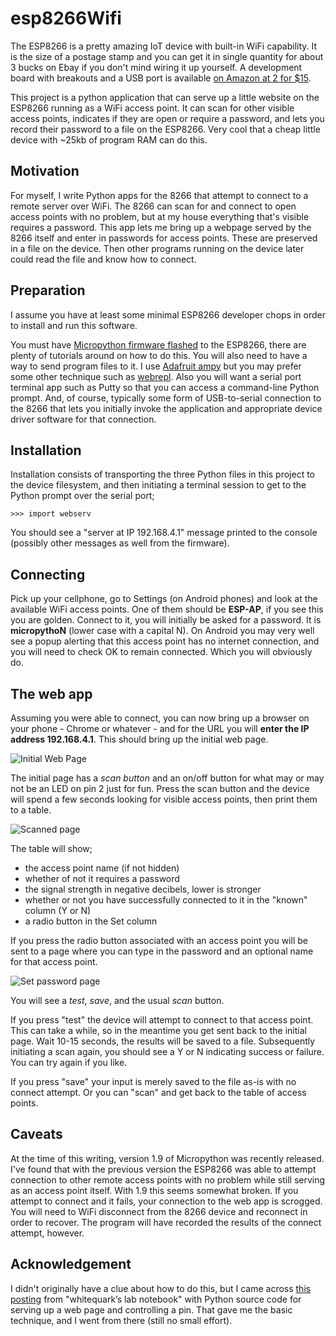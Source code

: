 # esp8266Wifi
The ESP8266 is a pretty amazing IoT device with built-in WiFi capability. It is the size of a postage stamp and  you can get it in single quantity for about 3 bucks on Ebay if you don't mind wiring it up yourself. A development board with breakouts and a USB port is available [on Amazon at 2 for $15](https://www.amazon.com/gp/product/B01IK9GEQG/ref=oh_aui_detailpage_o08_s00?ie=UTF8&psc=1).

This project is a python application that can serve up a little website on the ESP8266 running as a WiFi access point. It can scan for other visible access points, indicates if they are open or require a password, and lets you record their password to a file on the ESP8266. Very cool that a cheap little device with ~25kb of program RAM can do this.

## Motivation

For myself, I write Python apps for the 8266 that attempt to connect to a remote server over WiFi. The 8266 can scan for and connect to open access points with no problem, but at my house everything that's visible requires a password. This app lets me bring up a webpage served by the 8266 itself and enter in passwords for access points. These are preserved in a file on the device. Then other programs running on the device later could read the file and know how to connect.

## Preparation

I assume you have at least some minimal ESP8266 developer chops in order to install and run this software.

You must have [Micropython firmware flashed](https://learn.adafruit.com/building-and-running-micropython-on-the-esp8266/overview) to the ESP8266, there are plenty of tutorials around on how to do this. You will also need to have a way to send program files to it. I use [Adafruit ampy](https://learn.adafruit.com/micropython-basics-load-files-and-run-code/install-ampy) but you may prefer some other technique such as [webrepl](https://micropython.org/webrepl/). Also you will want a serial port terminal app such as Putty so that you can access a command-line Python prompt. And, of course, typically some form of USB-to-serial connection to the 8266 that lets you initially invoke the application and appropriate device driver software for that connection.

## Installation

Installation consists of transporting the three Python files in this project to the device filesystem, and then initiating a terminal session to get to the Python prompt over the serial port;

    >>> import webserv

You should see a "server at IP 192.168.4.1" message printed to the console (possibly other messages as well from the firmware). 

## Connecting

Pick up your cellphone, go to Settings (on Android phones) and look at the available WiFi access points. One of them should be **ESP-AP**, if you see this you are golden. Connect to it, you will initially be asked for a password. It is **micropythoN** (lower case with a capital N). On Android you may very well see a popup alerting that this access point has no internet connection, and you will need to check OK to remain connected. Which you will obviously do.

## The web app

Assuming you were able to connect, you can now bring up a browser on your phone - Chrome or whatever - and for the URL you will **enter the IP address 192.168.4.1**. This should bring up the initial web page.

![Initial Web Page][image1]

[image1]: https://i.imgur.com/4qhg14d.png

The initial page has a *scan button* and an on/off button for what may or may not be an LED on pin 2 just for fun. Press the scan button and the device will spend a few seconds looking for visible access points, then print them to a table.

![Scanned page][image2]

[image2]: https://i.imgur.com/4NZWo97.png

The table will show;
* the access point name (if not hidden)
* whether of not it requires a password
* the signal strength in negative decibels, lower is stronger
* whether or not you have successfully connected to it in the "known" column (Y or N)
* a radio button in the Set column

If you press the radio button associated with an access point you will be sent to a page where you can type in the password and an optional name for that access point.

![Set password page][image3]

[image3]: https://i.imgur.com/SDWMMO3.png

You will see a *test*, *save*, and the usual *scan* button. 

If you press "test" the device will attempt to connect to that access point. This can take a while, so in the meantime you get sent back to the initial page. Wait 10-15 seconds, the results will be saved to a file. Subsequently initiating a scan again, you should see a Y or N indicating success or failure. You can try again if you like.

If you press "save" your input is merely saved to the file as-is with no connect attempt. Or you can "scan" and get back to the table of access points.

## Caveats

At the time of this writing, version 1.9 of Micropython was recently released. I've found that with the previous version the ESP8266 was able to attempt connection to other remote access points with no problem while still serving as an access point itself. With 1.9 this seems somewhat broken. If you attempt to connect and it fails, your connection to the web app is scrogged. You will need to WiFi disconnect from the 8266 device and reconnect in order to recover. The program will have recorded the results of the connect attempt, however.

## Acknowledgement

I didn't originally have a clue about how to do this, but I came across [this posting](https://lab.whitequark.org/notes/2016-10-20/controlling-a-gpio-through-an-esp8266-based-web-server/) from "whitequark’s lab notebook" with Python source code for serving up a web page and controlling a pin. That gave me the basic technique, and I went from there (still no small effort).